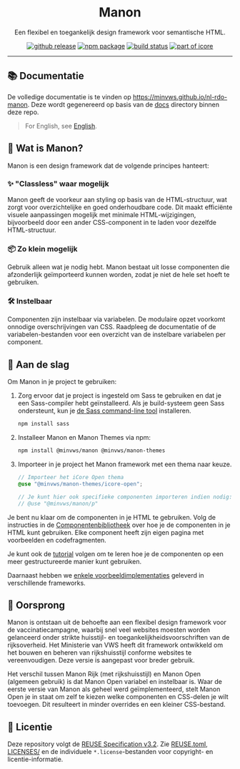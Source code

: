 <h1 align="center">Manon</h1>

<p align="center">
  Een flexibel en toegankelijk design framework voor semantische HTML.
</p>

<p align="center">
  <a href="https://github.com/minvws/nl-rdo-manon/releases/latest"><img alt="github release" src="https://img.shields.io/github/v/release/minvws/nl-rdo-manon?style=for-the-badge&color=fa32c8&logo=github"></a>
  <a href="https://www.npmjs.com/package/@minvws/manon" ><img alt="npm package" src="https://img.shields.io/npm/v/@minvws/manon?style=for-the-badge&color=fa32c8&logo=npm"></a>
  <a href="https://github.com/minvws/nl-rdo-manon/actions/workflows/ci.yml?query=branch%3Amain" ><img alt="build status" src="https://img.shields.io/github/actions/workflow/status/minvws/nl-rdo-manon/ci.yml?branch=main&style=for-the-badge&logo=github"></a>
  <a href="https://github.com/minvws/rdo-icore-coordination/" ><img alt="part of icore" src="https://img.shields.io/badge/Part_of-iCore-ed7b3e?style=for-the-badge"></a>
</p>

---

## 📚 Documentatie

De volledige documentatie is te vinden op
<https://minvws.github.io/nl-rdo-manon>. Deze wordt gegenereerd op basis van de
[docs](./docs) directory binnen deze repo.

> For English, see [English](README.en.md).

## 🙋 Wat is Manon?

Manon is een design framework dat de volgende principes hanteert:

### ✨ "Classless" waar mogelijk

Manon geeft de voorkeur aan styling op basis van de HTML-structuur, wat zorgt
voor overzichtelijke en goed onderhoudbare code. Dit maakt efficiënte visuele
aanpassingen mogelijk met minimale HTML-wijzigingen, bijvoorbeeld door een ander
CSS-component in te laden voor dezelfde HTML-structuur.

### 📦 Zo klein mogelijk

Gebruik alleen wat je nodig hebt. Manon bestaat uit losse componenten die
afzonderlijk geïmporteerd kunnen worden, zodat je niet de hele set hoeft te
gebruiken.

### 🛠️ Instelbaar

Componenten zijn instelbaar via variabelen. De modulaire opzet voorkomt onnodige
overschrijvingen van CSS. Raadpleeg de documentatie of de variabelen-bestanden
voor een overzicht van de instelbare variabelen per component.

## 🚀 Aan de slag

Om Manon in je project te gebruiken:

1.  Zorg ervoor dat je project is ingesteld om Sass te gebruiken en dat je een
    Sass-compiler hebt geïnstalleerd. Als je build-systeem geen Sass
    ondersteunt, kun je
    [de Sass command-line tool](https://sass-lang.com/documentation/cli/dart-sass/)
    installeren.

    ```bash
    npm install sass
    ```

2.  Installeer Manon en Manon Themes via npm:

    ```bash
    npm install @minvws/manon @minvws/manon-themes
    ```

3.  Importeer in je project het Manon framework met een thema naar keuze.

    ```scss
    // Importeer het iCore Open thema
    @use "@minvws/manon-themes/icore-open";

    // Je kunt hier ook specifieke componenten importeren indien nodig:
    // @use "@minvws/manon/p"
    ```

Je bent nu klaar om de componenten in je HTML te gebruiken. Volg de instructies
in de [Componentenbibliotheek](https://minvws.github.io/nl-rdo-manon/components)
over hoe je de componenten in je HTML kunt gebruiken. Elke component heeft zijn
eigen pagina met voorbeelden en codefragmenten.

Je kunt ook de
[tutorial](https://minvws.github.io/nl-rdo-manon/getting-started/tutorial)
volgen om te leren hoe je de componenten op een meer gestructureerde manier kunt
gebruiken.

Daarnaast hebben we
[enkele voorbeeldimplementaties](https://github.com/minvws/nl-rdo-manon/tree/main/examples/)
geleverd in verschillende frameworks.

## 🌱 Oorsprong

Manon is ontstaan uit de behoefte aan een flexibel design framework voor de
vaccinatiecampagne, waarbij snel veel websites moesten worden gelanceerd onder
strikte huisstijl- en toegankelijkheidsvoorschriften van de rijksoverheid. Het
Ministerie van VWS heeft dit framework ontwikkeld om het bouwen en beheren van
rijkshuisstijl conforme websites te vereenvoudigen. Deze versie is aangepast
voor breder gebruik.

Het verschil tussen Manon Rijk (met rijkshuisstijl) en Manon Open (algemeen
gebruik) is dat Manon Open variabel en instelbaar is. Waar de eerste versie van
Manon als geheel werd geïmplementeerd, stelt Manon Open je in staat om zelf te
kiezen welke componenten en CSS-delen je wilt toevoegen. Dit resulteert in
minder overrides en een kleiner CSS-bestand.

## 📄 Licentie

Deze repository volgt de
[REUSE Specification v3.2](https://reuse.software/spec/). Zie
[REUSE.toml](./REUSE.toml), [LICENSES/](./LICENSES/) en de individuele
`*.license`-bestanden voor copyright- en licentie-informatie.
